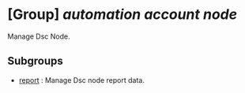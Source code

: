 # [Group] _automation account node_

Manage Dsc Node.

## Subgroups

- [report](/Commands/automation/account/node/report/readme.md)
: Manage Dsc node report data.
